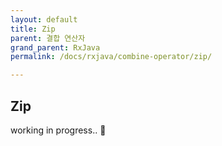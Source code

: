 ```yaml
---
layout: default
title: Zip
parent: 결합 연산자
grand_parent: RxJava
permalink: /docs/rxjava/combine-operator/zip/

---
```


## Zip



working in progress.. 🚧